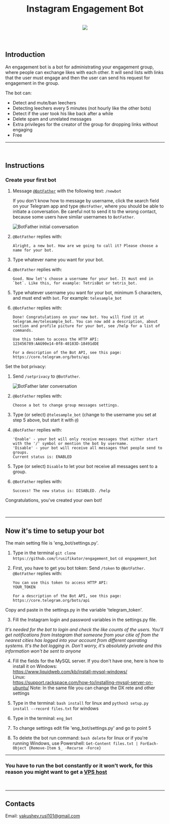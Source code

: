 <h1 align="center">
    Instagram Engagement Bot<br>
        <br>
    <img src="https://github.com/lrusifikator/engagement_bot/blob/master/img/boticon.jpg">
        <br>
</h1>
<br>

## Introduction
An engagement bot is a bot for administrating your engagement group, where people can exchange likes with each other.  It will send lists with links that the user must engage and then the user can send his request for engagement in the group.

The bot can: 
- Detect and mute/ban leechers
- Detecting leechers every 5 minutes (not hourly like the other bots) 
- Detect if the user took his like back after a while
- Delete spam and unrelated messages
- Extra privileges for the creator of the group for dropping links without engaging 
- Free 

---

<br>

## Instructions

### Create your first bot

1. Message [`@BotFather`](https://telegram.me/BotFather) with the following text: `/newbot`
   
   If you don't know how to message by username, click the search field on your Telegram app and type `@BotFather`, where you should be able to initiate a conversation. Be careful not to send it to the wrong contact, because some users have similar usernames to `BotFather`.

   ![BotFather initial conversation](https://github.com/lrusifikator/engagement_bot/blob/master/img/create_bot1.png)

2. `@BotFather` replies with:

    ```
    Alright, a new bot. How are we going to call it? Please choose a name for your bot.
    ```

3. Type whatever name you want for your bot.

4. `@BotFather` replies with:
    
    ```
    Good. Now let's choose a username for your bot. It must end in `bot`. Like this, for example: TetrisBot or tetris_bot.
    ```

5. Type whatever username you want for your bot, minimum 5 characters, and must end with `bot`. For example: `telesample_bot`

6. `@BotFather` replies with:

    ```
    Done! Congratulations on your new bot. You will find it at
    telegram.me/telesample_bot. You can now add a description, about
    section and profile picture for your bot, see /help for a list of
    commands.

    Use this token to access the HTTP API:
    123456789:AAG90e14-0f8-40183D-18491dDE

    For a description of the Bot API, see this page:
    https://core.telegram.org/bots/api
    ```



Set the bot privacy:

1. Send `/setprivacy` to `@BotFather`.

   ![BotFather later conversation](https://github.com/lrusifikator/engagement_bot/blob/master/img/create_bot2.png)

2. `@BotFather` replies with:

    ```
    Choose a bot to change group messages settings.
    ```

3. Type (or select) `@telesample_bot` (change to the username you set at step 5
above, but start it with `@`)

4. `@BotFather` replies with:

    ```
    'Enable' - your bot will only receive messages that either start with the '/' symbol or mention the bot by username.
    'Disable' - your bot will receive all messages that people send to groups.
    Current status is: ENABLED
    ```

5. Type (or select) `Disable` to let your bot receive all messages sent to a group.

6. `@BotFather` replies with:

    ```
    Success! The new status is: DISABLED. /help
    ```


Congratulations, you've created your own bot!

<br>

---

## Now it's time to setup your bot
The main setting file is 'eng_bot/settings.py'.

1. Type in the terminal
`git clone https://github.com/lrusifikator/engagement_bot` 
`cd engagement_bot`

2. First, you have to get you bot token: 
Send `/token` to `@BotFather`.
`@BotFather` replies with:


    ```
    You can use this token to access HTTP API:
    YOUR_TOKEN

    For a description of the Bot API, see this page: https://core.telegram.org/bots/api
    ```

Copy and paste in the settings.py in the variable 'telegram_token'.

3. Fill the Instagram login and password variables in the settings.py file. 

*It's needed for the bot to login and check the like counts of the users. You'll get notifications from Instagram that someone from your citie of from the nearest cities has logged into your account from different operating systems. It's the bot logging in. Don't worry, it's absolutely private and this information won't be sent to anyone*

4. Fill the fields for the MySQL server.
If you don't have one, here is how to install it on Windows: <br> 
https://www.liquidweb.com/kb/install-mysql-windows/ <br>
Linux: <br>
https://support.rackspace.com/how-to/installing-mysql-server-on-ubuntu/
Note:  In the same file you can change the DX rete and other settings

5. Type in the terminal: 
`bash install` for linux and `python3 setup.py install --record files.txt` for windows

6. Type in the terminal: 
`eng_bot`

7. To change settings edit file 'eng_bot/settings.py' and go to point 5
 
8. To delete the bot run command: `bash delete` for linux or if you're running Windows, use Powershell: 
`Get-Content files.txt | ForEach-Object {Remove-Item $_ -Recurse -Force}`


---
 
### You have to run the bot constantly or it won't work, for this reason you might want to get a <a href="https://www.ovh.com/world/vps/">VPS host</a>

<br>

---

## Contacts
Email: yakushev.rusl101@gmail.com


